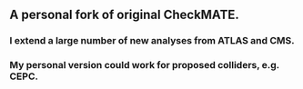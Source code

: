## A personal fork of original CheckMATE.

### I extend a large number of new analyses from ATLAS and CMS.
### My personal version could work for proposed colliders, e.g. CEPC.
